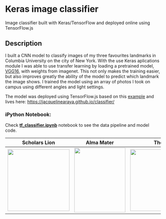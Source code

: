 # Keras image classifier

Image classifier built with Keras/TensorFlow and deployed online using TensorFlow.js

## Description

I built a CNN model to classify images of my three favourites landmarks in Columbia University on the city of New York. With the use Keras aplications module I was 
able to use transfer learning by loading a pretrained model, [VGG16](https://neurohive.io/en/popular-networks/vgg16/), with weights from imagenet. This not only makes the training easier, but also improves greatly the
ability of the model to predict which landmark the image shows. I trained the model using an array of photos I took on campus using different angles and light settings.

The model was deployed using TensorFlow.js based on this [example](https://github.com/tensorflow/tfjs-examples/tree/master/mobilenet) and lives here: https://jacquelinearaya.github.io/classifier/

### iPython Notebook:

Check [**tf_classifier.ipynb**](https://github.com/jacquelinearaya/jacquelinearaya.github.io/blob/master/classifier/model_code/tf_classifier.ipynb) notebook to see the data pipeline and model code.


Scholars Lion                    |    Alma Mater            | The Curl
:----------------------:|:------------------------:|:-----------:
 <img src="https://github.com/jacquelinearaya/Image_classifier_Keras/lion.jpg" width="200" height="200"/></img>|<img src="https://github.com/jacquelinearaya/Image_classifier_Keras/almamater.jpg" width="165" height="210" /></img>|<img src="https://github.com/jacquelinearaya/Image_classifier_Keras/curl.jpg" width="220" height="200"/></img>
